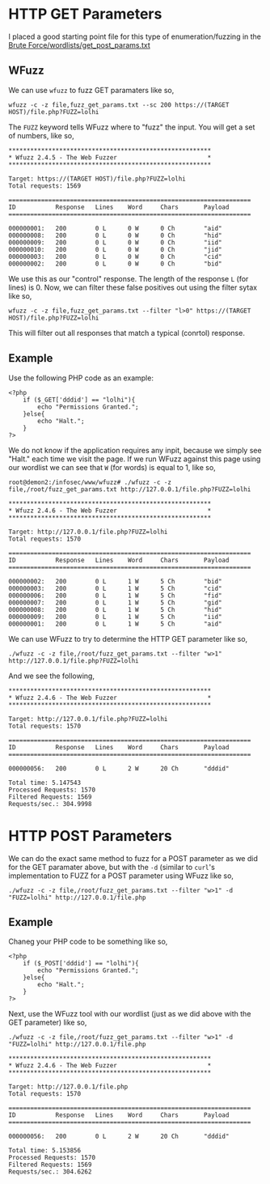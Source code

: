 # HTTP GET Parameters
I placed a good starting point file for this type of enumeration/fuzzing in the [Brute Force/wordlists/get_post_params.txt](https://github.com/weaknetlabs/Penetration-Testing-Grimoire/blob/master/Brute%20Force/wordlists/get_post_params.txt) 
## WFuzz
We can use `wfuzz` to fuzz GET paramaters like so,
```
wfuzz -c -z file,fuzz_get_params.txt --sc 200 https://(TARGET HOST)/file.php?FUZZ=lolhi
```
The `FUZZ` keyword tells WFuzz where to "fuzz" the input. You will get a set of numbers, like so,
```
********************************************************
* Wfuzz 2.4.5 - The Web Fuzzer                         *
********************************************************

Target: https://(TARGET HOST)/file.php?FUZZ=lolhi
Total requests: 1569

===================================================================
ID           Response   Lines    Word     Chars       Payload
===================================================================

000000001:   200        0 L      0 W      0 Ch        "aid"
000000008:   200        0 L      0 W      0 Ch        "hid"
000000009:   200        0 L      0 W      0 Ch        "iid"
000000010:   200        0 L      0 W      0 Ch        "jid"
000000003:   200        0 L      0 W      0 Ch        "cid"
000000002:   200        0 L      0 W      0 Ch        "bid"
```
We use this as our "control" response. The length of the response `L` (for lines) is 0. Now, we can filter these false positives out using the filter sytax like so,
```
wfuzz -c -z file,fuzz_get_params.txt --filter "l>0" https://(TARGET HOST)/file.php?FUZZ=lolhi
```
This will filter out all responses that match a typical (conrtol) response.

## Example
Use the following PHP code as an example:
```
<?php
	if ($_GET['dddid'] == "lolhi"){
		echo "Permissions Granted.";
	}else{
		echo "Halt.";
	}
?>
```
We do not know if the application requires any inpit, because we simply see "Halt." each time we visit the page. 
If we run WFuzz against this page using our wordlist we can see that `W` (for words) is equal to 1, like so,
```
root@demon2:/infosec/www/wfuzz# ./wfuzz -c -z file,/root/fuzz_get_params.txt http://127.0.0.1/file.php?FUZZ=lolhi

********************************************************
* Wfuzz 2.4.6 - The Web Fuzzer                         *
********************************************************

Target: http://127.0.0.1/file.php?FUZZ=lolhi
Total requests: 1570

===================================================================
ID           Response   Lines    Word     Chars       Payload
===================================================================

000000002:   200        0 L      1 W      5 Ch        "bid"
000000003:   200        0 L      1 W      5 Ch        "cid"
000000006:   200        0 L      1 W      5 Ch        "fid"
000000007:   200        0 L      1 W      5 Ch        "gid"
000000008:   200        0 L      1 W      5 Ch        "hid"
000000009:   200        0 L      1 W      5 Ch        "iid"
000000001:   200        0 L      1 W      5 Ch        "aid"
```
We can use WFuzz to try to determine the HTTP GET parameter like so,
```
./wfuzz -c -z file,/root/fuzz_get_params.txt --filter "w>1" http://127.0.0.1/file.php?FUZZ=lolhi
```
And we see the following,
```
********************************************************
* Wfuzz 2.4.6 - The Web Fuzzer                         *
********************************************************

Target: http://127.0.0.1/file.php?FUZZ=lolhi
Total requests: 1570

===================================================================
ID           Response   Lines    Word     Chars       Payload
===================================================================

000000056:   200        0 L      2 W      20 Ch       "dddid"

Total time: 5.147543
Processed Requests: 1570
Filtered Requests: 1569
Requests/sec.: 304.9998

```
# HTTP POST Parameters
We can do the exact same method to fuzz for a POST parameter as we did for the GET paramater above, but with the `-d` (similar to `curl`'s implementation to FUZZ for a POST parameter using WFuzz like so,
```
./wfuzz -c -z file,/root/fuzz_get_params.txt --filter "w>1" -d "FUZZ=lolhi" http://127.0.0.1/file.php
```
## Example
Chaneg your PHP code to be something like so,
```
<?php
	if ($_POST['dddid'] == "lolhi"){
		echo "Permissions Granted.";
	}else{
		echo "Halt.";
	}
?>
```
Next, use the WFuzz tool with our wordlist (just as we did above with the GET parameter) like so,
```
./wfuzz -c -z file,/root/fuzz_get_params.txt --filter "w>1" -d "FUZZ=lolhi" http://127.0.0.1/file.php

********************************************************
* Wfuzz 2.4.6 - The Web Fuzzer                         *
********************************************************

Target: http://127.0.0.1/file.php
Total requests: 1570

===================================================================
ID           Response   Lines    Word     Chars       Payload
===================================================================

000000056:   200        0 L      2 W      20 Ch       "dddid"

Total time: 5.153856
Processed Requests: 1570
Filtered Requests: 1569
Requests/sec.: 304.6262

```
